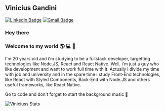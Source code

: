 ## Vinicius Gandini

[![Linkedin Badge](https://img.shields.io/badge/-ViniciusGandini-blue?style=flat-square&logo=Linkedin&logoColor=white&link=https://www.linkedin.com/in/vinicius-gandini-8071a415b/)](https://www.linkedin.com/in/vinicius-gandini-8071a415b/)
[![Gmail Badge](https://img.shields.io/badge/-Gmail-c14438?style=flat-square&logo=Gmail&logoColor=white&link=mailto:viniciusgandini.goncalves@gmail.com)](mailto:viniciusgandini.goncalves@gmail.com)

### Hey there

### Welcome to my world :earth_americas: :computer: :guitar:

I'm 20 years old and i'm studying to be a fullstack developer, targetting technologies like Node.JS, React and React Native.
Well, i'm just a guy who like development and want to work full time with it. Actually i divide my time with job and university 
and in the spare time i study Front-End technologies, like React with Styled Components, Back-End with Node.JS 
and others useful frameworks, like React Native.

Go to code and don't forget to start the background music :musical_note:

![Viniciuss Stats](https://github-readme-stats.vercel.app/api?username=vinicius-gandini&show_icons=true&theme=tokyonight)
